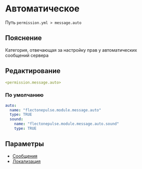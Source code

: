 # Автоматическое
Путь `permission.yml > message.auto`

## Пояснение
Категория, отвечающая за настройку прав у автоматических сообщений сервера

## Редактирование
```yaml
<permission.message.auto>
```

### По умолчанию
```yaml
auto:
  name: "flectonepulse.module.message.auto"
  type: TRUE
  sound:
    name: "flectonepulse.module.message.auto.sound"
    type: TRUE
```

## Параметры

- [Сообщения](/docs/message/auto/)
- [Локализация](/docs/localizations/ru_ru/message/auto/)

<!--@include: @/parts/permission/permissionTier3.md-->
<!--@include: @/parts/permission/sound.md-->

